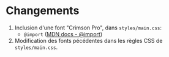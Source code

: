 # Changements

 1. Inclusion d'une font "Crimson Pro", dans `styles/main.css`:
    - `@import` ([MDN docs - @import](https://developer.mozilla.org/fr/docs/Web/CSS/@import))
 2. Modification des fonts pécédentes dans les règles CSS de `styles/main.css`.
   
 